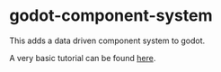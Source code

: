 # godot-component-system

This adds a data driven component system to godot.

A very basic tutorial can be found [here](https://godot-component-systen.readthedocs.io/en/latest/tutorials/quickstart.html).